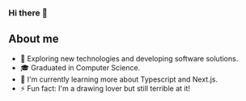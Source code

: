### Hi there 👋

## About me

- 🔭 Exploring new technologies and developing software solutions.
- 🎓 Graduated in Computer Science.
- 🌱 I'm currently learning more about Typescript and Next.js.
- ⚡ Fun fact: I'm a drawing lover but still terrible at it!

